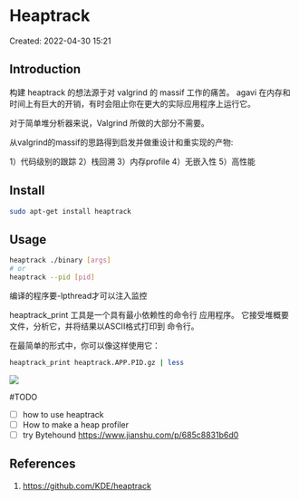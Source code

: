 # Heaptrack

Created: 2022-04-30 15:21

## Introduction

构建 heaptrack 的想法源于对 valgrind 的 massif 工作的痛苦。 agavi 在内存和时间上有巨大的开销，有时会阻止你在更大的实际应用程序上运行它。

对于简单堆分析器来说，Valgrind 所做的大部分不需要。

从valgrind的massif的思路得到启发并做重设计和重实现的产物:

1）代码级别的跟踪
2）栈回溯
3）内存profile
4）无嵌入性
5）高性能

## Install

```bash
sudo apt-get install heaptrack
```

## Usage

```bash
heaptrack ./binary [args]
# or
heaptrack --pid [pid]
```


编译的程序要-lpthread才可以注入监控

heaptrack_print 工具是一个具有最小依赖性的命令行 应用程序。 它接受堆概要文件，分析它，并将结果以ASCII格式打印到 命令行。

在最简单的形式中，你可以像这样使用它：

```bash
heaptrack_print heaptrack.APP.PID.gz | less
```


![](https://tva1.sinaimg.cn/large/e6c9d24egy1h1r3gqsj4ij20xp0dmdjp.jpg)

#TODO

- [ ] how to use heaptrack
- [ ] How to make a heap profiler
- [ ] try Bytehound https://www.jianshu.com/p/685c8831b6d0

## References

1. https://github.com/KDE/heaptrack
